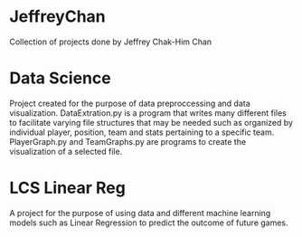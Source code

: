 # JeffreyChan
Collection of projects done by Jeffrey Chak-Him Chan

# Data Science
Project created for the purpose of data preproccessing and data visualization. DataExtration.py is a program that writes many different files
to facilitate varying file structures that may be needed such as organized by individual player, position, team and stats pertaining to a specific team.
PlayerGraph.py and TeamGraphs.py are programs to create the visualization of a selected file.

# LCS Linear Reg
A project for the purpose of using data and different machine learning models such as Linear Regression to predict the outcome of future games.
